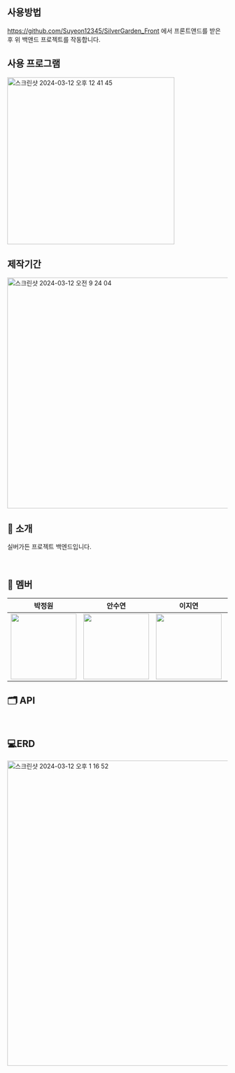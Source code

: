 ## 사용방법 
 https://github.com/Suyeon12345/SilverGarden_Front 에서 프론트앤드를 받은 후 위 백앤드 프로젝트를 작동합니다.

## 사용 프로그램
<img width="382" alt="스크린샷 2024-03-12 오후 12 41 45" src="https://github.com/Suyeon12345/SilverGarden_Back/assets/144109053/373aedcd-724f-49f9-9612-b36d9bd482e5">
<br>

## 제작기간 

<img width="528" alt="스크린샷 2024-03-12 오전 9 24 04" src="https://github.com/Suyeon12345/SilverGarden_Back/assets/144109053/bd6ccc38-e22a-428a-b000-23a847b41790">


## 👋 소개

실버가든 프로젝트 백엔드입니다.

<br>

## 👥 멤버

<div align="center">

|                                                                **박정원**                                                                |                                                                **안수연**                                                                |                                                                **이지연**                                                                |                                                                **이슬기**                                                                |                                                                **고태규**                                                                |
| :--------------------------------------------------------------------------------------------------------------------------------------: | :--------------------------------------------------------------------------------------------------------------------------------------: | :--------------------------------------------------------------------------------------------------------------------------------------: | :--------------------------------------------------------------------------------------------------------------------------------------: | :--------------------------------------------------------------------------------------------------------------------------------------: |
| <img src="https://github.com/Suyeon12345/SilverGarden_Front/assets/144109053/388fde3e-1c74-4f93-8d49-887ef2698df3" height=150 width=150> | <img src="https://github.com/Suyeon12345/SilverGarden_Front/assets/144109053/0330a1c3-0f60-4569-814f-540401ab0346" height=150 width=150> | <img src="https://github.com/Suyeon12345/SilverGarden_Front/assets/144109053/0146902c-087f-48c9-a601-b4cb2fd9ebdd" height=150 width=150> | <img src="https://github.com/Suyeon12345/SilverGarden_Front/assets/144109053/ec35ce79-e1ce-42a1-88ea-4270fa3e1a87" height=150 width=150> | <img src="https://github.com/Suyeon12345/SilverGarden_Front/assets/144109053/f90f98f4-1dbf-42e5-bbb1-520a7dd36cc4" height=150 width=150> |

</div>


## 🗂️ API


<br>

## 💻ERD
<img width="698" alt="스크린샷 2024-03-12 오후 1 16 52" src="https://github.com/Suyeon12345/SilverGarden_Back/assets/144109053/e4583039-239b-4c29-bc88-ee88ea61eceb">

